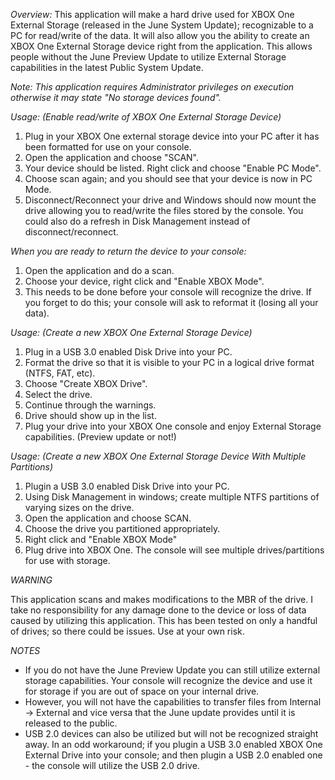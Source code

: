 *Overview:*
This application will make a hard drive used for XBOX One External Storage (released in the June System Update); recognizable to a PC for read/write of the data.
It will also allow you the ability to create an XBOX One External Storage device right from the application. This allows people without the June Preview Update to utilize External Storage capabilities in the latest Public System Update.

*Note: This application requires Administrator privileges on execution otherwise it may state "No storage devices found".*

*Usage: (Enable read/write of XBOX One External Storage Device)*
1) Plug in your XBOX One external storage device into your PC after it has been formatted for use on your console.
2) Open the application and choose "SCAN". 
3) Your device should be listed. Right click and choose "Enable PC Mode".
4) Choose scan again; and you should see that your device is now in PC Mode.
5) Disconnect/Reconnect your drive and Windows should now mount the drive allowing you to read/write the files stored by the console. You could also do a refresh in Disk Management instead of disconnect/reconnect.

*When you are ready to return the device to your console:*
1) Open the application and do a scan.
2) Choose your device, right click and "Enable XBOX Mode". 
3) This needs to be done before your console will recognize the drive. If you forget to do this; your console will ask to reformat it (losing all your data).

*Usage: (Create a new XBOX One External Storage Device)*
1) Plug in a USB 3.0 enabled Disk Drive into your PC.
2) Format the drive so that it is visible to your PC in a logical drive format (NTFS, FAT, etc).
3) Choose "Create XBOX Drive".
4) Select the drive.
5) Continue through the warnings.
6) Drive should show up in the list.
7) Plug your drive into your XBOX One console and enjoy External Storage capabilities. (Preview update or not!)

*Usage: (Create a new XBOX One External Storage Device With Multiple Partitions)*
1) Plugin a USB 3.0 enabled Disk Drive into your PC.
2) Using Disk Management in windows; create multiple NTFS partitions of varying sizes on the drive.
3) Open the application and choose SCAN.
4) Choose the drive you partitioned appropriately.
5) Right click and "Enable XBOX Mode"
6) Plug drive into XBOX One. The console will see multiple drives/partitions for use with storage.


*WARNING*

This application scans and makes modifications to the MBR of the drive. I take no responsibility for any damage done to the device or loss of data caused by utilizing this application. 
This has been tested on only a handful of drives; so there could be issues. Use at your own risk.

*NOTES*

 - If you do not have the June Preview Update you can still utilize external storage capabilities. Your console will recognize the device and use it for storage if you are out of space on your internal drive.
 - However, you will not have the capabilities to transfer files from Internal -> External and vice versa that the June update provides until it is released to the public.
 - USB 2.0 devices can also be utilized but will not be recognized straight away. In an odd workaround; if you plugin a USB 3.0 enabled XBOX One External Drive into your console; and then plugin a USB 2.0 enabled one - the console will utilize the USB 2.0 drive.